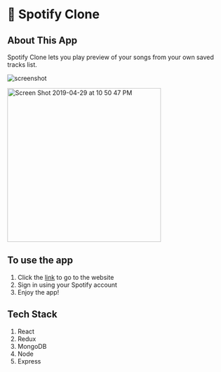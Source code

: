 # 🎵 Spotify Clone

## About This App

Spotify Clone lets you play preview of your songs from your own saved tracks list.

![screenshot](https://user-images.githubusercontent.com/28583016/56900552-0e2c3c80-6ad1-11e9-84e5-e253a5a659f4.png)

<img width="350" alt="Screen Shot 2019-04-29 at 10 50 47 PM" src="https://user-images.githubusercontent.com/28583016/56900641-43388f00-6ad1-11e9-9612-94fb98e181c1.png">

## To use the app

1. Click the [link](https://spotify-clone-isaac.herokuapp.com) to go to the website
2. Sign in using your Spotify account
3. Enjoy the app!

## Tech Stack
1. React
2. Redux
3. MongoDB
4. Node
5. Express
